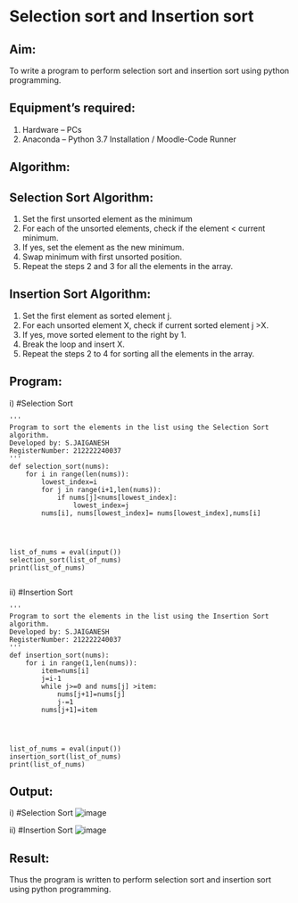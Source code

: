 # Selection sort and Insertion sort
## Aim:
To write a program to perform selection sort and insertion sort using python programming.
## Equipment’s required:
1.	Hardware – PCs
2.	Anaconda – Python 3.7 Installation / Moodle-Code Runner
## Algorithm:
## Selection Sort Algorithm:
1.	Set the first unsorted element as the minimum
2.	For each of the unsorted elements, check if the element < current minimum.
3.	If yes, set the element as the new minimum.
4.	Swap minimum with first unsorted position.
5.	Repeat the steps 2 and 3 for all the elements in the array.
## Insertion Sort Algorithm:
1.	Set the first element as sorted element j.
2.	For each unsorted element X, check if current sorted element j >X.
3.	If yes, move sorted element to the right by 1.
4.	Break the loop and insert X.
5.	Repeat the steps 2 to 4 for sorting all the elements in the array.
## Program:
i)	#Selection Sort
```
''' 
Program to sort the elements in the list using the Selection Sort algorithm.
Developed by: S.JAIGANESH
RegisterNumber: 212222240037
'''
def selection_sort(nums):
    for i in range(len(nums)):
        lowest_index=i
        for j in range(i+1,len(nums)):
            if nums[j]<nums[lowest_index]:
                lowest_index=j
        nums[i], nums[lowest_index]= nums[lowest_index],nums[i]     
    
    
    
    
list_of_nums = eval(input())
selection_sort(list_of_nums)
print(list_of_nums)


```
ii)	#Insertion Sort
```
''' 
Program to sort the elements in the list using the Insertion Sort algorithm.
Developed by: S.JAIGANESH
RegisterNumber: 212222240037
'''
def insertion_sort(nums):
    for i in range(1,len(nums)):
        item=nums[i]
        j=i-1
        while j>=0 and nums[j] >item:
            nums[j+1]=nums[j]
            j-=1
        nums[j+1]=item
        
    
    
    
list_of_nums = eval(input())
insertion_sort(list_of_nums)
print(list_of_nums)

```

## Output:
i)	#Selection Sort
![image](https://github.com/Jaiganesh235/Sorting-Algorithm/assets/118657189/4566af56-69e1-4064-9ffa-20889f70643c)

ii)	#Insertion Sort
![image](https://github.com/Jaiganesh235/Sorting-Algorithm/assets/118657189/1fc4ac86-f30b-471b-bc8c-1b60c085d796)

## Result:
Thus the program is written to perform selection sort and insertion sort using python programming.

